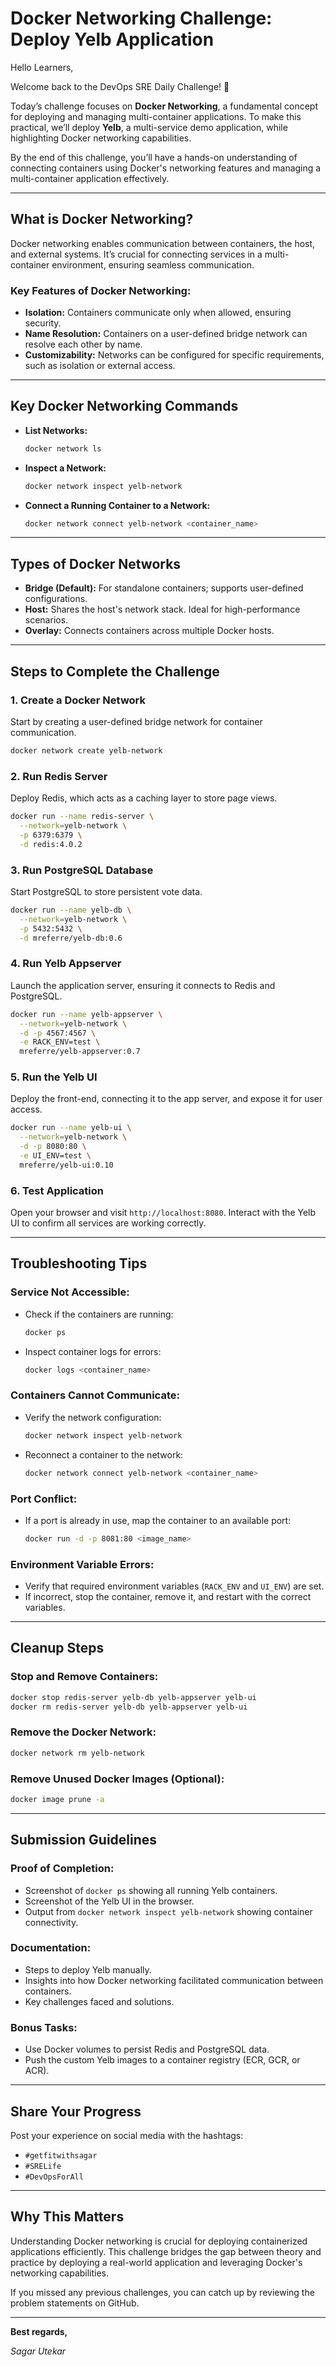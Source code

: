 # Docker Networking Challenge: Deploy Yelb Application

Hello Learners,

Welcome back to the DevOps SRE Daily Challenge! 🎉

Today’s challenge focuses on **Docker Networking**, a fundamental concept for deploying and managing multi-container applications. To make this practical, we’ll deploy **Yelb**, a multi-service demo application, while highlighting Docker networking capabilities.

By the end of this challenge, you’ll have a hands-on understanding of connecting containers using Docker's networking features and managing a multi-container application effectively.

---

## **What is Docker Networking?**
Docker networking enables communication between containers, the host, and external systems. It’s crucial for connecting services in a multi-container environment, ensuring seamless communication.

### **Key Features of Docker Networking:**
- **Isolation:** Containers communicate only when allowed, ensuring security.
- **Name Resolution:** Containers on a user-defined bridge network can resolve each other by name.
- **Customizability:** Networks can be configured for specific requirements, such as isolation or external access.

---

## **Key Docker Networking Commands**
- **List Networks:**
  ```bash
  docker network ls
  ```
- **Inspect a Network:**
  ```bash
  docker network inspect yelb-network
  ```
- **Connect a Running Container to a Network:**
  ```bash
  docker network connect yelb-network <container_name>
  ```

---

## **Types of Docker Networks**
- **Bridge (Default):** For standalone containers; supports user-defined configurations.
- **Host:** Shares the host's network stack. Ideal for high-performance scenarios.
- **Overlay:** Connects containers across multiple Docker hosts.

---

## **Steps to Complete the Challenge**

### **1. Create a Docker Network**
Start by creating a user-defined bridge network for container communication.
```bash
docker network create yelb-network
```

### **2. Run Redis Server**
Deploy Redis, which acts as a caching layer to store page views.
```bash
docker run --name redis-server \
  --network=yelb-network \
  -p 6379:6379 \
  -d redis:4.0.2
```

### **3. Run PostgreSQL Database**
Start PostgreSQL to store persistent vote data.
```bash
docker run --name yelb-db \
  --network=yelb-network \
  -p 5432:5432 \
  -d mreferre/yelb-db:0.6
```

### **4. Run Yelb Appserver**
Launch the application server, ensuring it connects to Redis and PostgreSQL.
```bash
docker run --name yelb-appserver \
  --network=yelb-network \
  -d -p 4567:4567 \
  -e RACK_ENV=test \
  mreferre/yelb-appserver:0.7
```

### **5. Run the Yelb UI**
Deploy the front-end, connecting it to the app server, and expose it for user access.
```bash
docker run --name yelb-ui \
  --network=yelb-network \
  -d -p 8080:80 \
  -e UI_ENV=test \
  mreferre/yelb-ui:0.10
```

### **6. Test Application**
Open your browser and visit `http://localhost:8080`. Interact with the Yelb UI to confirm all services are working correctly.

---

## **Troubleshooting Tips**

### **Service Not Accessible:**
- Check if the containers are running:
  ```bash
  docker ps
  ```
- Inspect container logs for errors:
  ```bash
  docker logs <container_name>
  ```

### **Containers Cannot Communicate:**
- Verify the network configuration:
  ```bash
  docker network inspect yelb-network
  ```
- Reconnect a container to the network:
  ```bash
  docker network connect yelb-network <container_name>
  ```

### **Port Conflict:**
- If a port is already in use, map the container to an available port:
  ```bash
  docker run -d -p 8081:80 <image_name>
  ```

### **Environment Variable Errors:**
- Verify that required environment variables (`RACK_ENV` and `UI_ENV`) are set.
- If incorrect, stop the container, remove it, and restart with the correct variables.

---

## **Cleanup Steps**

### **Stop and Remove Containers:**
```bash
docker stop redis-server yelb-db yelb-appserver yelb-ui
docker rm redis-server yelb-db yelb-appserver yelb-ui
```

### **Remove the Docker Network:**
```bash
docker network rm yelb-network
```

### **Remove Unused Docker Images (Optional):**
```bash
docker image prune -a
```

---

## **Submission Guidelines**

### **Proof of Completion:**
- Screenshot of `docker ps` showing all running Yelb containers.
- Screenshot of the Yelb UI in the browser.
- Output from `docker network inspect yelb-network` showing container connectivity.

### **Documentation:**
- Steps to deploy Yelb manually.
- Insights into how Docker networking facilitated communication between containers.
- Key challenges faced and solutions.

### **Bonus Tasks:**
- Use Docker volumes to persist Redis and PostgreSQL data.
- Push the custom Yelb images to a container registry (ECR, GCR, or ACR).

---

## **Share Your Progress**
Post your experience on social media with the hashtags:
- `#getfitwithsagar`
- `#SRELife`
- `#DevOpsForAll`

---

## **Why This Matters**
Understanding Docker networking is crucial for deploying containerized applications efficiently. This challenge bridges the gap between theory and practice by deploying a real-world application and leveraging Docker's networking capabilities.

If you missed any previous challenges, you can catch up by reviewing the problem statements on GitHub.

---

**Best regards,**

*Sagar Utekar*
